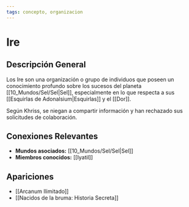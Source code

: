 ```yaml
---
tags: concepto, organizacion
---
```


# Ire

## Descripción General
Los Ire son una organización o grupo de individuos que poseen un conocimiento profundo sobre los sucesos del planeta [[10_Mundos/Sel/Sel|Sel]], especialmente en lo que respecta a sus [[Esquirlas de Adonalsium|Esquirlas]] y el [[Dor]].

Según Khriss, se niegan a compartir información y han rechazado sus solicitudes de colaboración.

## Conexiones Relevantes
* **Mundos asociados:** [[10_Mundos/Sel/Sel|Sel]]
* **Miembros conocidos:** [[Iyatil]]

## Apariciones
* [[Arcanum Ilimitado]]
* [[Nacidos de la bruma: Historia Secreta]]
